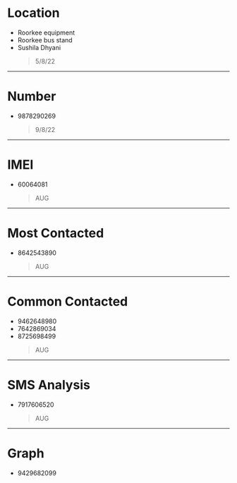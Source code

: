 # Location
- Roorkee equipment 
- Roorkee bus stand
- Sushila Dhyani  
    > 5/8/22

-------------------
# Number

- 9878290269
    > 9/8/22
-------------------
# IMEI

- 60064081
    > AUG
-------------------
# Most Contacted

- 8642543890
    > AUG
-------------------
# Common Contacted

- 9462648980
- 7642869034
- 8725698499
    > AUG

-------------------
# SMS Analysis

- 7917606520
    > AUG
-------------------
# Graph
- 9429682099
